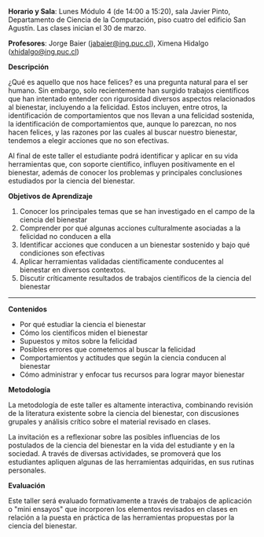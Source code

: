 
**Horario y Sala**: Lunes Módulo 4 (de 14:00 a 15:20), sala Javier Pinto, Departamento de Ciencia de la Computación, piso cuatro del edificio San Agustín. Las clases inician el 30 de marzo.

**Profesores**: Jorge Baier (jabaier@ing.puc.cl), Ximena Hidalgo (xhidalgo@ing.puc.cl)

**Descripción**
<!-- ![alt text]({{ "/images/logo_DEI.png" | absolute_url }}) -->

¿Qué es aquello que nos hace felices? es una pregunta natural para el ser humano. Sin embargo, solo recientemente han surgido trabajos científicos que han intentado entender con rigurosidad diversos aspectos relacionados al bienestar, incluyendo a la felicidad. Estos incluyen, entre otros, la identificación de comportamientos que nos llevan a una felicidad sostenida, la identificación de comportamientos que, aunque lo parezcan, no nos hacen felices, y las razones por las cuales al buscar nuestro bienestar, tendemos a elegir acciones que no son efectivas.

Al final de este taller el estudiante podrá identificar y aplicar en su vida herramientas que, con soporte científico, influyen positivamente en el bienestar, además de conocer los problemas y principales conclusiones estudiados por la ciencia del bienestar.

**Objetivos de Aprendizaje**

1. Conocer  los principales  temas que se han  investigado en el campo de la ciencia del bienestar
2. Comprender por qué algunas acciones culturalmente asociadas a la felicidad no conducen a ella
3. Identificar  acciones que conducen a un bienestar sostenido y bajo qué condiciones son efectivas
4. Aplicar herramientas validadas científicamente conducentes al bienestar en diversos contextos.
5. Discutir críticamente  resultados de trabajos científicos de la ciencia del bienestar

**       **

**Contenidos**

- Por qué estudiar la ciencia el bienestar
- Cómo los científicos miden el bienestar
- Supuestos y mitos sobre la felicidad
- Posibles errores que cometemos al buscar la felicidad
- Comportamientos y actitudes que según la ciencia conducen al bienestar
- Cómo administrar y enfocar tus recursos para lograr mayor bienestar

**Metodología**

La metodología de este taller es altamente interactiva, combinando revisión de la literatura existente sobre la ciencia del bienestar, con discusiones grupales y análisis  crítico sobre el material revisado en clases.

La invitación es a reflexionar sobre las posibles influencias de los postulados de la ciencia del bienestar en la vida del estudiante y en la sociedad. A través de diversas actividades, se promoverá que los  estudiantes apliquen algunas de las herramientas adquiridas, en sus rutinas personales.

**Evaluación**

Este taller será evaluado formativamente a través de trabajos de aplicación o &quot;mini ensayos&quot;  que incorporen los elementos revisados en clases en relación a la puesta en práctica de las  herramientas propuestas por la ciencia del bienestar.

<!-- **Calendario**

| **Clase** | **Fecha** | **Contenido** |
| :---: | :--- | :--- |
| 1 | 19 agosto | Por qué estudiar la ciencia el bienestar |
| 2 | 26 agosto | Cómo los científicos miden el bienestar |
| 3 | 2 septiembre | Supuestos y mitos sobre la felicidad I |
| 4 | 9 septiembre | Supuestos y mitos sobre la felicidad II   |
| 5 | 23 septiembre | Posibles errores que cometemos al buscar la felicidad I |
| 6 | 30 septiembre | Posibles errores que cometemos al buscar la felicidad II |
| 7 | 7  octubre | Posibles errores que cometemos al buscar la felicidad III |
| 8 | 14 octubre | Comportamientos y actitudes que según la ciencia conducen al bienestar I |
| 9 | 21 octubre | Comportamientos y actitudes que según la ciencia conducen al bienestar II |
| 10 | 28 octubre | Comportamientos y actitudes que según la ciencia conducen al bienestar III |
| 11 | 4 noviembre | Cómo administrar y enfocar tus recursos para lograr mayor bienestar I |
| 12 | 11 noviembre | Cómo administrar y enfocar tus recursos para lograr mayor bienestar II | -->
